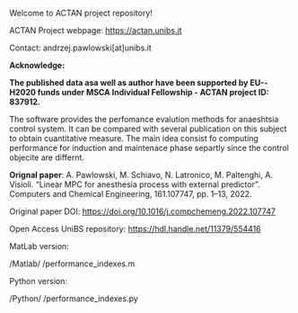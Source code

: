 Welcome to ACTAN project repository! 

ACTAN Project webpage: https://actan.unibs.it

Contact: andrzej.pawlowski[at]unibs.it

**Acknowledge:**

__The published data asa well as author have been supported by EU--H2020 funds under MSCA Individual Fellowship - ACTAN project ID: 837912.__

The software provides the perfomance evalution methods for anaeshtsia 
control system. It can be compared with several publication on this subject
to obtain cuantitative measure. The main idea consist fo computing 
performance for induction and maintenace phase separtly since the control 
objecite are differnt. 

**Orignal paper**: A. Pawlowski, M. Schiavo, N. Latronico, M. Paltenghi, 
A. Visioli. “Linear MPC for anesthesia process with external predictor”.
Computers and Chemical Engineering, 161.107747, pp. 1–13, 2022.

Original paper DOI: https://doi.org/10.1016/j.compchemeng.2022.107747

Open Access UniBS repository: https://hdl.handle.net/11379/554416


MatLab version:

/Matlab/
       /performance_indexes.m

Python version:

/Python/
       /performance_indexes.py

